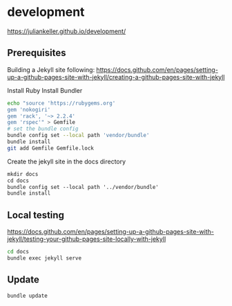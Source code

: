 # development

https://juliankeller.github.io/development/

## Prerequisites

Building a Jekyll site following: https://docs.github.com/en/pages/setting-up-a-github-pages-site-with-jekyll/creating-a-github-pages-site-with-jekyll


Install Ruby
Install Bundler

```bash
echo "source 'https://rubygems.org'
gem 'nokogiri'
gem 'rack', '~> 2.2.4'
gem 'rspec'" > Gemfile
# set the bundle config 
bundle config set --local path 'vendor/bundle'
bundle install
git add Gemfile Gemfile.lock
```

Create the jekyll site in the docs directory
```dtd
mkdir docs
cd docs
bundle config set --local path '../vendor/bundle'
bundle install
```

## Local testing 
https://docs.github.com/en/pages/setting-up-a-github-pages-site-with-jekyll/testing-your-github-pages-site-locally-with-jekyll

```bash
cd docs
bundle exec jekyll serve
```

## Update

```dtd
bundle update
```